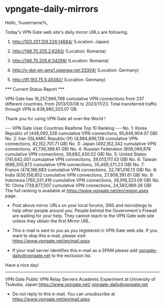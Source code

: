 # vpngate-daily-mirrors

Hello, %username%,

Today's VPN Gate web site's daily mirror URLs are following.

1. http://103.201.129.226:14684/
   (Location: Japan)

2. http://146.70.205.2:6283/
   (Location: Romania)

3. http://146.70.205.6:34299/
   (Location: Romania)

4. http://v-dot-pn-ams1.opengw.net:33304/
   (Location: Germany)

5. http://91.193.75.5:45082/
   (Location: Germany)


*** Current Status Report ***

VPN Gate has 16,257,966,768 cumulative VPN connections from 237 different countries, from 2013/03/08 to 2023/11/23.
Total transferred traffic through VPN is 638,980,203.07 GB.

Thank you for using VPN Gate all over the World !


--- VPN Gate User Countries Realtime Top 10 Ranking ---
No. 1: Korea Republic of (448,092,328 cumulative VPN connections, 95,846,904.07 GB)
No. 2: Iran (ISLAMIC Republic Of) (4,884,896,139 cumulative VPN connections, 82,152,701.71 GB)
No. 3: Japan (492,162,342 cumulative VPN connections, 41,739,386.61 GB)
No. 4: Russian Federation (806,069,876 cumulative VPN connections, 39,682,430.02 GB)
No. 5: United States (741,642,001 cumulative VPN connections, 39,013,117.43 GB)
No. 6: Taiwan (688,355,972 cumulative VPN connections, 35,469,371.23 GB)
No. 7: France (478,186,683 cumulative VPN connections, 32,781,016.13 GB)
No. 8: India (630,156,852 cumulative VPN connections, 27,909,391.61 GB)
No. 9: Indonesia (760,331,416 cumulative VPN connections, 26,916,323.09 GB)
No. 10: China (738,877,507 cumulative VPN connections, 24,583,989.26 GB)
The full ranking is available at https://www.vpngate.net/en/region.aspx page.


* Post above mirror URLs on your local forums, SNS and microblogs
  to help other people around you.
  People behind the Government's Frewall are waiting for your help.
  They cannot reach to the VPN Gate web site
  unless they obtain the first Mirror URL.

* This e-mail is sent to you as you registered in VPN Gate web site.
  If you want to stop this e-mail, please visit:
  https://www.vpngate.net/en/mail.aspx

* If your mail server identifies this e-mail as a SPAM
  please add vpngate-daily@vpngate.net to the exclusion list.

Have a nice day!

------------------------------------------------------
VPN Gate Public VPN Relay Servers
Academic Experiment at University of Tsukuba, Japan
https://www.vpngate.net/
vpngate-daily@vpngate.net
* Do not reply to this e-mail.
  You can unsubscribe at https://www.vpngate.net/en/mail.aspx


